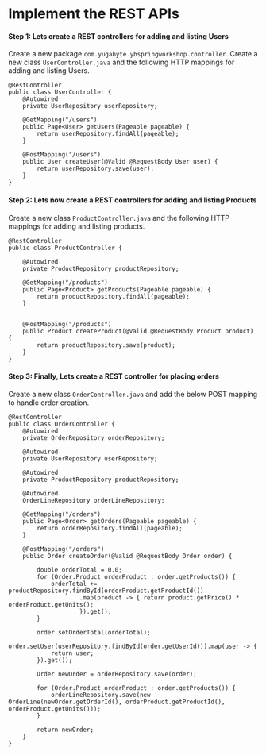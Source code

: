 # Implement the REST APIs

#### Step 1: Lets create a REST controllers for adding and listing Users

Create a new package `com.yugabyte.ybspringworkshop.controller`. Create a new class `UserController.java` and the following HTTP mappings for adding and listing Users.

```
@RestController
public class UserController {
	@Autowired
    private UserRepository userRepository;

    @GetMapping("/users")
    public Page<User> getUsers(Pageable pageable) {
        return userRepository.findAll(pageable);
    }

    @PostMapping("/users")
    public User createUser(@Valid @RequestBody User user) {
        return userRepository.save(user);
    }
}

```

#### Step 2: Lets now create a REST controllers for adding and listing Products

Create a new class `ProductController.java` and the following HTTP mappings for adding and listing products.

```
@RestController
public class ProductController {

    @Autowired
    private ProductRepository productRepository;

    @GetMapping("/products")
    public Page<Product> getProducts(Pageable pageable) {
        return productRepository.findAll(pageable);
    }


    @PostMapping("/products")
    public Product createProduct(@Valid @RequestBody Product product) {
        return productRepository.save(product);
    }
}
```

#### Step 3: Finally, Lets create a REST controller for placing orders

Create a new class `OrderController.java` and add the below POST mapping to handle order creation. 


```
@RestController
public class OrderController {
	@Autowired
    private OrderRepository orderRepository;
	
	@Autowired
	private UserRepository userRepository;
	
	@Autowired
	private ProductRepository productRepository;
	
	@Autowired
	OrderLineRepository orderLineRepository;

    @GetMapping("/orders")
    public Page<Order> getOrders(Pageable pageable) {
        return orderRepository.findAll(pageable);
    }

    @PostMapping("/orders")
    public Order createOrder(@Valid @RequestBody Order order) {

    	double orderTotal = 0.0;
    	for (Order.Product orderProduct : order.getProducts()) {
    		orderTotal += productRepository.findById(orderProduct.getProductId())
    				.map(product -> { return product.getPrice() * orderProduct.getUnits(); 
    				}).get();
    	}

    	order.setOrderTotal(orderTotal);
    	order.setUser(userRepository.findById(order.getUserId()).map(user -> {
            return user;
        }).get());

    	Order newOrder = orderRepository.save(order);
    	
    	for (Order.Product orderProduct : order.getProducts()) {
    		orderLineRepository.save(new OrderLine(newOrder.getOrderId(), orderProduct.getProductId(), orderProduct.getUnits()));
    	}
        
    	return newOrder;
    }
}

```
